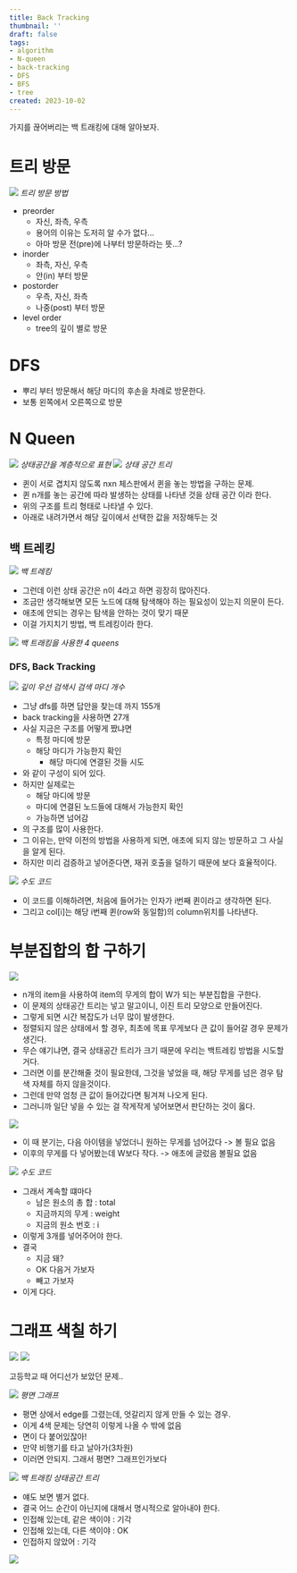 ```yaml
---
title: Back Tracking
thumbnail: ''
draft: false
tags:
- algorithm
- N-queen
- back-tracking
- DFS
- BFS
- tree
created: 2023-10-02
---
```


가지를 끊어버리는 백 트래킹에 대해 알아보자.

# 트리 방문

![](algorithm-backtracking01.png)
*트리 방문 방법*

* preorder
  * 자신, 좌측, 우측
  * 용어의 이유는 도저히 알 수가 없다...
  * 아마 방문 전(pre)에 나부터 방문하라는 뜻...?
* inorder
  * 좌측, 자신, 우측
  * 안(in) 부터 방문
* postorder
  * 우측, 자신, 좌측
  * 나중(post) 부터 방문
* level order
  * tree의 깊이 별로 방문

# DFS

* 뿌리 부터 방문해서 해당 마디의 후손을 차례로 방문한다.
* 보통 왼쪽에서 오른쪽으로 방문

# N Queen

![](algorithm-backtracking02.png)
*상태공간을 계층적으로 표현*
![](algorithm-backtracking03.png)
*상태 공간 트리*

* 퀸이 서로 겹치지 않도록 nxn 체스판에서 퀸을 놓는 방법을 구하는 문제.
* 퀸 n개를 놓는 공간에 따라 발생하는 상태를 나타낸 것을 상태 공간 이라 한다.
* 위의 구조를 트리 형태로 나타낼 수 있다. 
* 아래로 내려가면서 해당 깊이에서 선택한 값을 저장해두는 것

## 백 트레킹

![](algorithm-backtracking04.png)
*백 트레킹*

* 그런데 이런 상태 공간은 n이 4라고 하면 굉장히 많아진다.
* 조금만 생각해보면 모든 노드에 대해 탐색해야 하는 필요성이 있는지 의문이 든다.
* 애초에 안되는 경우는 탐색을 안하는 것이 맞기 때문
* 이걸 가지치기 방법, 백 트레킹이라 한다.

![](algorithm-backtracking05.png)
*백 트래킹을 사용한 4 queens*

### DFS, Back Tracking

![](algorithm-backtracking06.png)
*깊이 우선 검색시 검색 마디 개수*

* 그냥 dfs를 하면 답안을 찾는데 까지 155개
* back tracking을 사용하면 27개
* 사실 지금은 구조를 어떻게 짰냐면
  * 특정 마디에 방문
  * 해당 마디가 가능한지 확인
    * 해당 마디에 연결된 것들 시도
* 와 같이 구성이 되어 있다.
* 하지만 실제로는
  * 해당 마디에 방문
  * 마디에 연결된 노드들에 대해서 가능한지 확인
  * 가능하면 넘어감
* 의 구조를 많이 사용한다.
* 그 이유는, 만약 이전의 방법을 사용하게 되면, 애초에 되지 않는 방문하고 그 사실을 알게 된다.
* 하지만 미리 검증하고 넣어준다면, 재귀 호출을 덜하기 때문에 보다 효율적이다.

![](algorithm-backtracking07.png)
*수도 코드*

* 이 코드를 이해하려면, 처음에 들어가는 인자가 i번째 퀸이라고 생각하면 된다.
* 그리고 col\[i\]는 해당 i번째 퀸(row와 동일함)의 column위치를 나타낸다.

# 부분집합의 합 구하기

![](algorithm-backtracking08.png)

* n개의 item을 사용하여 item의 무게의 합이 W가 되는 부분집합을 구한다.
* 이 문제의 상태공간 트리는 넣고 말고이니, 이진 트리 모양으로 만들어진다.
* 그렇게 되면 시간 복잡도가 너무 많이 발생한다.
* 정렬되지 않은 상태에서 할 경우, 최초에 목표 무게보다 큰 값이 들어갈 경우 문제가 생긴다.
* 무슨 얘기냐면, 결국 상태공간 트리가 크기 때문에 우리는 백트레킹 방법을 시도할 거다.
* 그러면 이를 분간해줄 것이 필요한데, 그것을 넣었을 때, 해당 무게를 넘은 경우 탐색 자체를 하지 않을것이다.
* 그런데 만약 엄청 큰 값이 들어갔다면 튕겨져 나오게 된다.
* 그러니까 일단 넣을 수 있는 걸 작게작게 넣어보면서 판단하는 것이 옳다.

![](algorithm-backtracking09.png)

* 이 때 분기는, 다음 아이템을 넣었더니 원하는 무게를 넘어갔다 -> 볼 필요 없음
* 이후의 무게를 다 넣어봤는데 W보다 작다. -> 애초에 글렀음 볼필요 없음

![](algorithm-backtracking10.png)
*수도 코드*

* 그래서 계속할 떄마다
  * 남은 원소의 총 합 : total
  * 지금까지의 무게 : weight
  * 지금의 원소 번호 : i
* 이렇게 3개를 넣어주어야 한다.
* 결국
  * 지금 돼?
  * OK 다음거 가보자
  * 빼고 가보자
* 이게 다다.

# 그래프 색칠 하기

![](algorithm-backtracking11.png)
![](algorithm-backtracking12.png)

고등학교 때 어디선가 보았던 문제..

![](algorithm-backtracking13.png)
*평면 그래프*

* 평면 상에서 edge를 그렸는데, 엇갈리지 않게 만들 수 있는 경우.
* 이게 4색 문제는 당연히 이렇게 나올 수 밖에 없음
* 면이 다 붙어있잖아!
* 만약 비행기를 타고 날아가(3차원)
* 이러면 안되지. 그래서 평면? 그래프인가보다

![](algorithm-backtracking14.png)
*백 트래킹 상태공간 트리*

* 얘도 보면 별거 없다.
* 결국 어느 순간이 아닌지에 대해서 명시적으로 알아내야 한다.
* 인접해 있는데, 같은 색이야 : 기각
* 인접해 있는데, 다른 색이야 : OK
* 인접하지 않았어 : 기각

![](algorithm-backtracking15.png)
